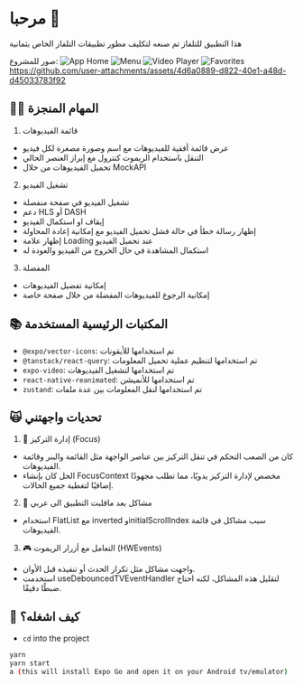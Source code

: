 # مرحبا 👋
هذا التطبيق للتلفاز تم صنعه لتكليف مطور تطبيقات التلفاز الخاص بثمانية

صور للمشروع:
![App Home](https://github.com/user-attachments/assets/cfe5866a-37bf-4954-8947-1585a45dc02e)
![Menu](https://github.com/user-attachments/assets/7d87dc14-3c58-41cd-82f9-92721743713d)
![Video Player](https://github.com/user-attachments/assets/974f5f07-d3b9-44ea-bb83-60e3f3524aea)
![Favorites](https://github.com/user-attachments/assets/84ef87f4-0a52-420c-bca7-c349ee17b090)
https://github.com/user-attachments/assets/4d6a0889-d822-40e1-a48d-d45033783f92

## 🧑‍💻 المهام المنجزة
1. قائمة الفيديوهات
  - عرض قائمة أفقية للفيديوهات مع اسم وصورة مصغرة لكل فيديو
  - التنقل باستخدام الريموت كنترول مع إبراز العنصر الحالي
  - تحميل الفيديوهات من خلال MockAPI
2. تشغيل الفيديو
  - تشغيل الفيديو في صفحة منفصلة
  - دعم HLS أو DASH
  - إيقاف او استكمال الفيديو
  - إظهار رسالة خطأ في حالة فشل تحميل الفيديو مع إمكانية إعادة المحاولة
  - إظهار علامة Loading عند تحميل الفيديو
  - استكمال المشاهدة في حال الخروج من الفيديو والعودة له
3. المفضلة
  - إمكانية تفضيل الفيديوهات
  - إمكانية الرجوع للفيديوهات المفضلة من خلال صفحة خاصة

## 📚 المكتبات الرئيسية المستخدمة
- `@expo/vector-icons`: تم استخدامها للأيقونات
- `@tanstack/react-query`: تم استخدامها لتنظيم عملية تحميل المعلومات
- `expo-video`: تم استخدامها لتشغيل الفيديوهات
- `react-native-reanimated`: تم استخدامها للأنميشن
- `zustand`: تم استخدامها لنقل المعلومات بين عدة ملفات

## 🙀 تحديات واجهتني
1. 🎯 إدارة التركيز (Focus)
  - كان من الصعب التحكم في تنقل التركيز بين عناصر الواجهة مثل القائمة والبنر وقائمة الفيديوهات.
  - الحل كان بإنشاء FocusContext مخصص لإدارة التركيز يدويًا، مما تطلب مجهودًا إضافيًا لتغطية جميع الحالات.

2. 🔄 مشاكل بعد ماقلبت التطبيق الى عربي
  - استخدام FlatList مع inverted وinitialScrollIndex سبب مشاكل في قائمة الفيديوهات.

3. 🎮 التعامل مع أزرار الريموت (HWEvents)
  - واجهت مشاكل مثل تكرار الحدث أو تنفيذه قبل الأوان.
  - استخدمت useDebouncedTVEventHandler لتقليل هذه المشاكل، لكنه احتاج ضبطًا دقيقًا.

## 🚀 كيف اشغله؟

- `cd` into the project

```sh
yarn
yarn start
a (this will install Expo Go and open it on your Android tv/emulator)
```
